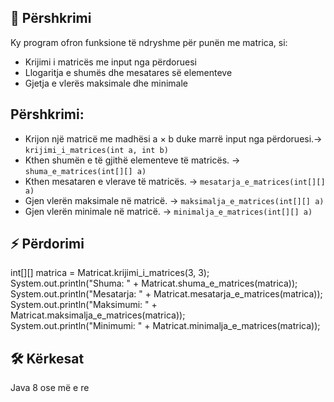 ## 📌 Përshkrimi

Ky program ofron funksione të ndryshme për punën me matrica, si:
- Krijimi i matricës me input nga përdoruesi
- Llogaritja e shumës dhe mesatares së elementeve
- Gjetja e vlerës maksimale dhe minimale                

## Përshkrimi:

- Krijon një matricë me madhësi a × b duke marrë input nga përdoruesi.->
```krijimi_i_matrices(int a, int b)```
- Kthen shumën e të gjithë elementeve të matricës. ->
```shuma_e_matrices(int[][] a)``` 
- Kthen mesataren e vlerave të matricës. ->
```mesatarja_e_matrices(int[][] a)```
- Gjen vlerën maksimale në matricë. ->
```maksimalja_e_matrices(int[][] a)```
- Gjen vlerën minimale në matricë. ->
```minimalja_e_matrices(int[][] a)```

## ⚡ Përdorimi

int[][] matrica = Matricat.krijimi_i_matrices(3, 3); <br>
System.out.println("Shuma: " + Matricat.shuma_e_matrices(matrica)); <br>
System.out.println("Mesatarja: " + Matricat.mesatarja_e_matrices(matrica)); <br>
System.out.println("Maksimumi: " + Matricat.maksimalja_e_matrices(matrica)); <br>
System.out.println("Minimumi: " + Matricat.minimalja_e_matrices(matrica)); <br>

## 🛠 Kërkesat

Java 8 ose më e re
